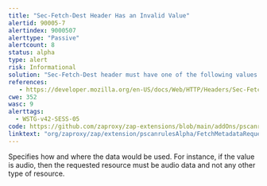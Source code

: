 ```yaml
---
title: "Sec-Fetch-Dest Header Has an Invalid Value"
alertid: 90005-7
alertindex: 9000507
alerttype: "Passive"
alertcount: 8
status: alpha
type: alert
risk: Informational
solution: "Sec-Fetch-Dest header must have one of the following values: audio, audioworklet, document, embed, empty, font, frame, iframe, image, manifest, object, paintworklet, report, script, serviceworker, sharedworker, style, track, video, worker, xslt."
references:
   - https://developer.mozilla.org/en-US/docs/Web/HTTP/Headers/Sec-Fetch-Dest
cwe: 352
wasc: 9
alerttags: 
  - WSTG-v42-SESS-05
code: https://github.com/zaproxy/zap-extensions/blob/main/addOns/pscanrulesAlpha/src/main/java/org/zaproxy/zap/extension/pscanrulesAlpha/FetchMetadataRequestHeadersScanRule.java
linktext: "org/zaproxy/zap/extension/pscanrulesAlpha/FetchMetadataRequestHeadersScanRule.java"
---
```

Specifies how and where the data would be used. For instance, if the value is audio, then the requested resource must be audio data and not any other type of resource.
